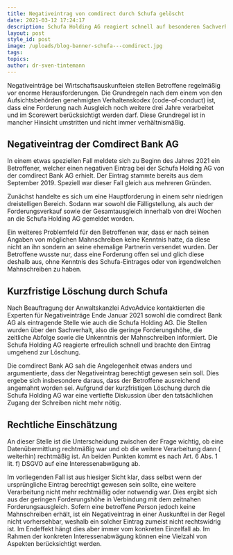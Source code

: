 ```yaml
---
title: Negativeintrag von comdirect durch Schufa gelöscht
date: 2021-03-12 17:24:17
description: Schufa Holding AG reagiert schnell auf besonderen Sachverhalt
layout: post
style_id: post
image: /uploads/blog-banner-schufa---comdirect.jpg
tags:
topics:
author: dr-sven-tintemann
---
```

Negativeinträge bei Wirtschaftsauskunfteien stellen Betroffene regelmä&szlig;ig vor enorme Herausforderungen. Die Grundregeln nach dem einem von den Aufsichtsbehörden genehmigten Verhaltenskodex (code-of-conduct) ist, dass eine Forderung nach Ausgleich noch weitere drei Jahre verarbeitet und im Scorewert berücksichtigt werden darf. Diese Grundregel ist in mancher Hinsicht umstritten und nicht immer verhältnismä&szlig;ig.

## Negativeintrag der Comdirect Bank AG

In einem etwas speziellen Fall meldete sich zu Beginn des Jahres 2021 ein Betroffener, welcher einen negativen Eintrag bei der Schufa Holding AG von der comdirect Bank AG erhielt. Der Eintrag stammte bereits aus dem September 2019. Speziell war dieser Fall gleich aus mehreren Gründen.&nbsp;

Zunächst handelte es sich um eine Hauptforderung in einem sehr niedrigen dreistelligen Bereich. Sodann war sowohl die Fälligstellung, als auch der Forderungsverkauf sowie der Gesamtausgleich innerhalb von drei Wochen an die Schufa Holding AG gemeldet worden.

Ein weiteres Problemfeld für den Betroffenen war, dass er nach seinen Angaben von möglichen Mahnschreiben keine Kenntnis hatte, da diese nicht an ihn sondern an seine ehemalige Partnerin versendet wurden. Der Betroffene wusste nur, dass eine Forderung offen sei und glich diese deshalb aus, ohne Kenntnis des Schufa-Eintrages oder von irgendwelchen Mahnschreiben zu haben.

## Kurzfristige Löschung durch Schufa

Nach Beauftragung der Anwaltskanzlei AdvoAdvice kontaktierten die Experten für Negativeinträge Ende Januar 2021 sowohl die comdirect Bank AG als eintragende Stelle wie auch die Schufa Holding AG. Die Stellen wurden über den Sachverhalt, also die geringe Forderungshöhe, die zeitliche Abfolge sowie die Unkenntnis der Mahnschreiben informiert. Die Schufa Holding AG reagierte erfreulich schnell und brachte den Eintrag umgehend zur Löschung.

Die comdirect Bank AG sah die Angelegenheit etwas anders und argumentierte, dass der Negativeintrag berechtigt gewesen sein soll. Dies ergebe sich insbesondere daraus, dass der Betroffene ausreichend angemahnt worden sei. Aufgrund der kurzfristigen Löschung durch die Schufa Holding AG war eine vertiefte Diskussion über den tatsächlichen Zugang der Schreiben nicht mehr nötig.

## Rechtliche Einschätzung

An dieser Stelle ist die Unterscheidung zwischen der Frage wichtig, ob eine Datenübermittlung rechtmä&szlig;ig war und ob die weitere Verarbeitung dann ( weiterhin) rechtmä&szlig;ig ist. An beiden Punkten kommt es nach Art. 6 Abs. 1 lit. f) DSGVO auf eine Interessenabwägung ab.

Im vorliegenden Fall ist aus hiesiger Sicht klar, dass selbst wenn der ursprüngliche Eintrag berechtigt gewesen sein sollte, eine weitere Verarbeitung nicht mehr rechtmä&szlig;ig oder notwendig war. Dies ergibt sich aus der geringen Forderungshöhe in Verbindung mit dem zeitnahen Forderungsausgleich. Sofern eine betroffene Person jedoch keine Mahnschreiben erhält, ist ein Negativeintrag in einer Auskunftei in der Regel nicht vorhersehbar, weshalb ein solcher Eintrag zumeist nicht rechtswidrig ist. Im Endeffekt hängt dies aber immer vom konkreten Einzelfall ab. Im Rahmen der konkreten Interessenabwägung können eine Vielzahl von Aspekten berücksichtigt werden.
